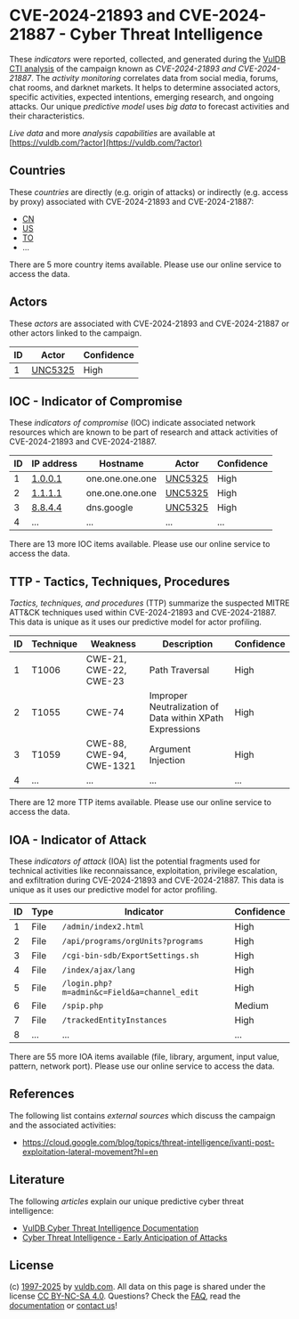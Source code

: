 # CVE-2024-21893 and CVE-2024-21887 - Cyber Threat Intelligence

These _indicators_ were reported, collected, and generated during the [VulDB CTI analysis](https://vuldb.com/?kb.cti) of the campaign known as _CVE-2024-21893 and CVE-2024-21887_. The _activity monitoring_ correlates data from social media, forums, chat rooms, and darknet markets. It helps to determine associated actors, specific activities, expected intentions, emerging research, and ongoing attacks. Our unique _predictive model_ uses _big data_ to forecast activities and their characteristics.

_Live data_ and more _analysis capabilities_ are available at [https://vuldb.com/?actor](https://vuldb.com/?actor)

## Countries

These _countries_ are directly (e.g. origin of attacks) or indirectly (e.g. access by proxy) associated with CVE-2024-21893 and CVE-2024-21887:

* [CN](https://vuldb.com/?country.cn)
* [US](https://vuldb.com/?country.us)
* [TO](https://vuldb.com/?country.to)
* ...

There are 5 more country items available. Please use our online service to access the data.

## Actors

These _actors_ are associated with CVE-2024-21893 and CVE-2024-21887 or other actors linked to the campaign.

ID | Actor | Confidence
-- | ----- | ----------
1 | [UNC5325](https://vuldb.com/?actor.unc5325) | High

## IOC - Indicator of Compromise

These _indicators of compromise_ (IOC) indicate associated network resources which are known to be part of research and attack activities of CVE-2024-21893 and CVE-2024-21887.

ID | IP address | Hostname | Actor | Confidence
-- | ---------- | -------- | ----- | ----------
1 | [1.0.0.1](https://vuldb.com/?ip.1.0.0.1) | one.one.one.one | [UNC5325](https://vuldb.com/?actor.unc5325) | High
2 | [1.1.1.1](https://vuldb.com/?ip.1.1.1.1) | one.one.one.one | [UNC5325](https://vuldb.com/?actor.unc5325) | High
3 | [8.8.4.4](https://vuldb.com/?ip.8.8.4.4) | dns.google | [UNC5325](https://vuldb.com/?actor.unc5325) | High
4 | ... | ... | ... | ...

There are 13 more IOC items available. Please use our online service to access the data.

## TTP - Tactics, Techniques, Procedures

_Tactics, techniques, and procedures_ (TTP) summarize the suspected MITRE ATT&CK techniques used within CVE-2024-21893 and CVE-2024-21887. This data is unique as it uses our predictive model for actor profiling.

ID | Technique | Weakness | Description | Confidence
-- | --------- | -------- | ----------- | ----------
1 | T1006 | CWE-21, CWE-22, CWE-23 | Path Traversal | High
2 | T1055 | CWE-74 | Improper Neutralization of Data within XPath Expressions | High
3 | T1059 | CWE-88, CWE-94, CWE-1321 | Argument Injection | High
4 | ... | ... | ... | ...

There are 12 more TTP items available. Please use our online service to access the data.

## IOA - Indicator of Attack

These _indicators of attack_ (IOA) list the potential fragments used for technical activities like reconnaissance, exploitation, privilege escalation, and exfiltration during CVE-2024-21893 and CVE-2024-21887. This data is unique as it uses our predictive model for actor profiling.

ID | Type | Indicator | Confidence
-- | ---- | --------- | ----------
1 | File | `/admin/index2.html` | High
2 | File | `/api/programs/orgUnits?programs` | High
3 | File | `/cgi-bin-sdb/ExportSettings.sh` | High
4 | File | `/index/ajax/lang` | High
5 | File | `/login.php?m=admin&c=Field&a=channel_edit` | High
6 | File | `/spip.php` | Medium
7 | File | `/trackedEntityInstances` | High
8 | ... | ... | ...

There are 55 more IOA items available (file, library, argument, input value, pattern, network port). Please use our online service to access the data.

## References

The following list contains _external sources_ which discuss the campaign and the associated activities:

* https://cloud.google.com/blog/topics/threat-intelligence/ivanti-post-exploitation-lateral-movement?hl=en

## Literature

The following _articles_ explain our unique predictive cyber threat intelligence:

* [VulDB Cyber Threat Intelligence Documentation](https://vuldb.com/?kb.cti)
* [Cyber Threat Intelligence - Early Anticipation of Attacks](https://www.scip.ch/en/?labs.20201022)

## License

(c) [1997-2025](https://vuldb.com/?kb.changelog) by [vuldb.com](https://vuldb.com/?kb.about). All data on this page is shared under the license [CC BY-NC-SA 4.0](https://creativecommons.org/licenses/by-nc-sa/4.0/). Questions? Check the [FAQ](https://vuldb.com/?kb.faq), read the [documentation](https://vuldb.com/?kb) or [contact us](https://vuldb.com/?contact)!
